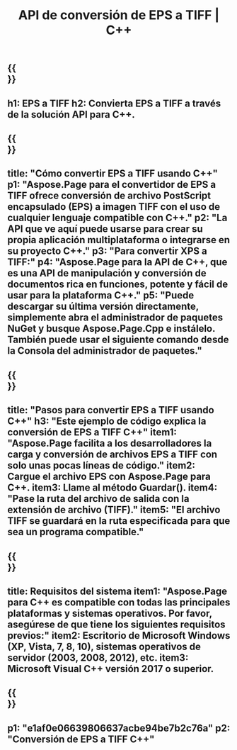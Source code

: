 ﻿---
translation: true
template: /_templates/_conversion-child-cpp.md
title: API de conversión de EPS a TIFF | C++
url: /cpp/conversion/eps-to-tiff/
description: Conversión de EPS a TIFF proporcionada por Aspose.Page para la solución API de C++. Funciona en C++ Runtime Environment para Windows de 32 bits, Windows de 64 bits y Linux de 64 bits.
informat: EPS
outformat: TIFF
otherformats: XPS PS
---

{{<section banner>}}
---
h1: EPS a TIFF
h2: Convierta EPS a TIFF a través de la solución API para C++.
---

{{<section overview>}}
---
title: "Cómo convertir EPS a TIFF usando C++"
p1: "Aspose.Page para el convertidor de EPS a TIFF ofrece conversión de archivo PostScript encapsulado (EPS) a imagen TIFF con el uso de cualquier lenguaje compatible con C++."
p2: "La API que ve aquí puede usarse para crear su propia aplicación multiplataforma o integrarse en su proyecto C++."
p3: "Para convertir XPS a TIFF:"
p4: "Aspose.Page para la API de C++, que es una API de manipulación y conversión de documentos rica en funciones, potente y fácil de usar para la plataforma C++."
p5: "Puede descargar su última versión directamente, simplemente abra el administrador de paquetes NuGet y busque Aspose.Page.Cpp e instálelo. También puede usar el siguiente comando desde la Consola del administrador de paquetes."
---

{{<section feature1>}}
---
title: "Pasos para convertir EPS a TIFF usando C++"
h3: "Este ejemplo de código explica la conversión de EPS a TIFF C++"
item1: "Aspose.Page facilita a los desarrolladores la carga y conversión de archivos EPS a TIFF con solo unas pocas líneas de código."
item2: Cargue el archivo EPS con Aspose.Page para C++.
item3: Llame al método Guardar().
item4: "Pase la ruta del archivo de salida con la extensión de archivo (TIFF)."
item5: "El archivo TIFF se guardará en la ruta especificada para que sea un programa compatible."
---

{{<section feature2>}}
---
title: Requisitos del sistema
item1: "Aspose.Page para C++ es compatible con todas las principales plataformas y sistemas operativos. Por favor, asegúrese de que tiene los siguientes requisitos previos:"
item2: Escritorio de Microsoft Windows (XP, Vista, 7, 8, 10), sistemas operativos de servidor (2003, 2008, 2012), etc.
item3: Microsoft Visual C++ versión 2017 o superior.
---

{{<section gist>}}
---
p1: "e1af0e06639806637acbe94be7b2c76a"
p2: "Conversión de EPS a TIFF C++"
---
